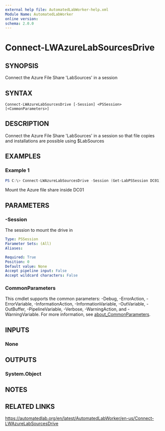 ```yaml
---
external help file: AutomatedLabWorker-help.xml
Module Name: AutomatedLabWorker
online version:
schema: 2.0.0
---
```


# Connect-LWAzureLabSourcesDrive

## SYNOPSIS
Connect the Azure File Share 'LabSources' in a session

## SYNTAX

```
Connect-LWAzureLabSourcesDrive [-Session] <PSSession> [<CommonParameters>]
```

## DESCRIPTION
Connect the Azure File Share 'LabSources' in a session so that file copies and installations are possible using $LabSources

## EXAMPLES

### Example 1
```powershell
PS C:\> Connect-LWAzureLabSourcesDrive -Session (Get-LabPSSession DC01)
```

Mount the Azure file share inside DC01

## PARAMETERS

### -Session
The session to mount the drive in

```yaml
Type: PSSession
Parameter Sets: (All)
Aliases:

Required: True
Position: 0
Default value: None
Accept pipeline input: False
Accept wildcard characters: False
```

### CommonParameters
This cmdlet supports the common parameters: -Debug, -ErrorAction, -ErrorVariable, -InformationAction, -InformationVariable, -OutVariable, -OutBuffer, -PipelineVariable, -Verbose, -WarningAction, and -WarningVariable. For more information, see [about_CommonParameters](http://go.microsoft.com/fwlink/?LinkID=113216).

## INPUTS

### None
## OUTPUTS

### System.Object
## NOTES

## RELATED LINKS
https://automatedlab.org/en/latest/AutomatedLabWorker/en-us/Connect-LWAzureLabSourcesDrive

